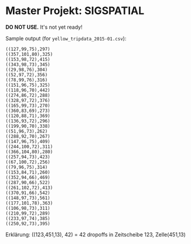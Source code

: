 # Master Projekt: SIGSPATIAL

**DO NOT USE.** It's not yet ready!

Sample output (for `yellow_tripdata_2015-01.csv`):

```
((127,99,75),297)
((357,101,80),325)
((153,98,72),415)
((343,98,73),345)
((29,98,76),304)
((52,97,72),356)
((78,99,76),316)
((151,96,75),325)
((118,96,70),442)
((274,86,72),288)
((328,97,72),376)
((165,99,73),270)
((360,83,69),273)
((120,88,71),369)
((136,93,72),296)
((199,90,70),338)
((51,96,73),262)
((288,92,70),267)
((147,96,75),409)
((244,100,72),311)
((366,104,80),280)
((257,94,73),423)
((67,100,72),256)
((79,96,75),314)
((153,84,71),260)
((352,94,66),469)
((287,90,66),522)
((261,102,72),413)
((370,91,66),542)
((148,97,73),561)
((177,101,78),363)
((106,98,73),311)
((210,99,72),289)
((233,97,74),385)
((250,92,73),395)
```

Erklärung: ((123,451,13), 42) = 42 dropoffs in Zeitscheibe 123, Zelle(451,13)